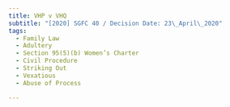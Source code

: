 ```yaml
---
title: VHP v VHQ
subtitle: "[2020] SGFC 40 / Decision Date: 23\_April\_2020"
tags:
  - Family Law
  - Adultery
  - Section 95(5)(b) Women’s Charter
  - Civil Procedure
  - Striking Out
  - Vexatious
  - Abuse of Process

---
```

